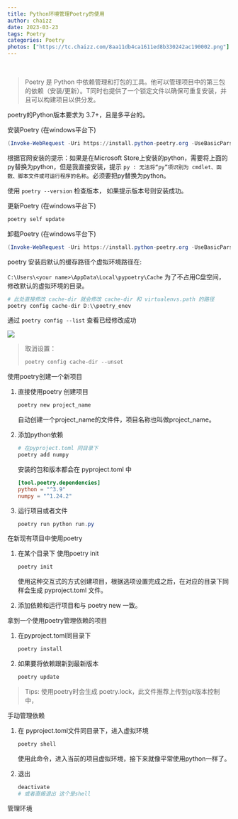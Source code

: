 ```yaml
---
title: Python环境管理Poetry的使用
author: chaizz
date: 2023-03-23
tags: Poetry
categories: Poetry
photos: ["https://tc.chaizz.com/8aa11db4ca1611ed8b330242ac190002.png"]
---
```


​    

<!--more-->



>Poetry 是 Python 中依赖管理和打包的工具。他可以管理项目中的第三包的依赖（安装/更新）。T同时也提供了一个锁定文件以确保可重复安装，并且可以构建项目以供分发。

poetry的Python版本要求为 3.7+，且是多平台的。



安装Poetry (在windows平台下)

```powershell
(Invoke-WebRequest -Uri https://install.python-poetry.org -UseBasicParsing).Content | python -
```

根据官网安装的提示：如果是在Microsoft Store上安装的python，需要将上面的py替换为python，但是我直接安装，提示 `py : 无法将“py”项识别为 cmdlet、函数、脚本文件或可运行程序的名称`。必须要把py替换为python。

使用 `poetry --version` 检查版本， 如果提示版本号则安装成功。

更新Poetry (在windows平台下)

```powershell
poetry self update
```

卸载Poetry (在windows平台下)

```powershell
(Invoke-WebRequest -Uri https://install.python-poetry.org -UseBasicParsing).Content | python - --uninstall
```



poetry 安装后默认的缓存路径个虚拟环境路径在:

`C:\Users\<your name>\AppData\Local\pypoetry\Cache` 为了不占用C盘空间，修改默认的虚拟环境的目录。

```powershell
# 此处直接修改 cache-dir 就会修改 cache-dir 和 virtualenvs.path 的路径
poetry config cache-dir D:\\poetry_enev 
```



通过 `poetry config --list` 查看已经修改成功

![](https://tc.chaizz.com/33b9dcacca2011ed8b330242ac190002.png)

> 取消设置：
>
> ```powershell
> poetry config cache-dir --unset
> ```





使用poetry创建一个新项目

1. 直接使用poetry 创建项目 

   ```powershell
   poetry new project_name 
   ```

   自动创建一个project_name的文件件，项目名称也叫做project_name。

2. 添加python依赖

   ```powershell
   # 在pyproject.toml 同目录下
   poetry add numpy 
   ```

   安装的包和版本都会在  pyproject.toml 中

   ```toml
   [tool.poetry.dependencies]
   python = "^3.9"
   numpy = "^1.24.2"
   ```

3. 运行项目或者文件

   ```powershell
   poetry run python run.py 
   ```

   

在新现有项目中使用poetry

1. 在某个目录下 使用poetry init

   ```powershell
   poetry init
   ```

   使用这种交互式的方式创建项目，根据选项设置完成之后，在对应的目录下同样会生成 pyproject.toml 文件。

2. 添加依赖和运行项目和与 poetry new 一致。



拿到一个使用poetry管理依赖的项目

1. 在pyproject.toml同目录下

   ```powershell
   poetry install
   ```

2. 如果要将依赖跟新到最新版本

   ```powershell
   poetry update
   ```

   

> Tips: 使用poetry时会生成 poetry.lock，此文件推荐上传到git版本控制中，

 



手动管理依赖

1. 在 pyproject.toml文件同目录下，进入虚拟环境

   ```powershell
   poetry shell
   ```

   使用此命令，进入当前的项目虚拟环境，接下来就像平常使用python一样了。

2. 退出

   ```powershell
   deactivate 
   # 或者直接退出 这个是shell
   ```



管理环境

